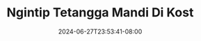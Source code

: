 --- 
title: "Ngintip Tetangga Mandi Di Kost"
description: "download   Ngintip Tetangga Mandi Di Kost  tele   terbaru"
date: 2024-06-27T23:53:41-08:00
file_code: "1by9ntm125vv"
draft: false
cover: "11go5qo392xbla5q.jpg"
tags: ["Ngintip", "Tetangga", "Mandi", "Kost", "bokep-indo", "bokep-viral", "bokep-ig"]
length: 140
fld_id: "1235893"
foldername: "Asupan Ngintip"
categories: ["Asupan Ngintip"]
views: 108
---
